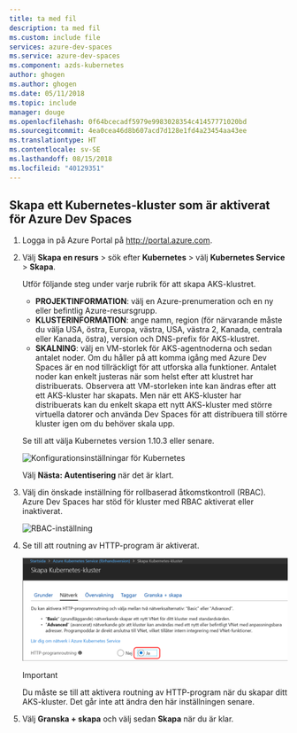 ```yaml
---
title: ta med fil
description: ta med fil
ms.custom: include file
services: azure-dev-spaces
ms.service: azure-dev-spaces
ms.component: azds-kubernetes
author: ghogen
ms.author: ghogen
ms.date: 05/11/2018
ms.topic: include
manager: douge
ms.openlocfilehash: 0f64bcecadf5979e9983028354c41457771020bd
ms.sourcegitcommit: 4ea0cea46d8b607acd7d128e1fd4a23454aa43ee
ms.translationtype: HT
ms.contentlocale: sv-SE
ms.lasthandoff: 08/15/2018
ms.locfileid: "40129351"
---
```

## <a name="create-a-kubernetes-cluster-enabled-for-azure-dev-spaces"></a>Skapa ett Kubernetes-kluster som är aktiverat för Azure Dev Spaces

1. Logga in på Azure Portal på http://portal.azure.com.
1. Välj **Skapa en resurs** > sök efter **Kubernetes** > välj **Kubernetes Service** > **Skapa**.

   Utför följande steg under varje rubrik för att skapa AKS-klustret.

    - **PROJEKTINFORMATION**: välj en Azure-prenumeration och en ny eller befintlig Azure-resursgrupp.
    - **KLUSTERINFORMATION**: ange namn, region (för närvarande måste du välja USA, östra, Europa, västra, USA, västra 2, Kanada, centrala eller Kanada, östra), version och DNS-prefix för AKS-klustret.
    - **SKALNING**: välj en VM-storlek för AKS-agentnoderna och sedan antalet noder. Om du håller på att komma igång med Azure Dev Spaces är en nod tillräckligt för att utforska alla funktioner. Antalet noder kan enkelt justeras när som helst efter att klustret har distribuerats. Observera att VM-storleken inte kan ändras efter att ett AKS-kluster har skapats. Men när ett AKS-kluster har distribuerats kan du enkelt skapa ett nytt AKS-kluster med större virtuella datorer och använda Dev Spaces för att distribuera till större kluster igen om du behöver skala upp.

   Se till att välja Kubernetes version 1.10.3 eller senare.

   ![Konfigurationsinställningar för Kubernetes](../media/common/Kubernetes-Create-Cluster-2.PNG)

   Välj **Nästa: Autentisering** när det är klart.

1. Välj din önskade inställning för rollbaserad åtkomstkontroll (RBAC). Azure Dev Spaces har stöd för kluster med RBAC aktiverat eller inaktiverat.

    ![RBAC-inställning](../media/common/k8s-RBAC.PNG)

1. Se till att routning av HTTP-program är aktiverat.

   ![Aktivera routning av HTTP-program](../media/common/Kubernetes-Create-Cluster-3.PNG)

    > [!IMPORTANT]
    > Du måste se till att aktivera routning av HTTP-program när du skapar ditt AKS-kluster. Det går inte att ändra den här inställningen senare.

1. Välj **Granska + skapa** och välj sedan **Skapa** när du är klar.
